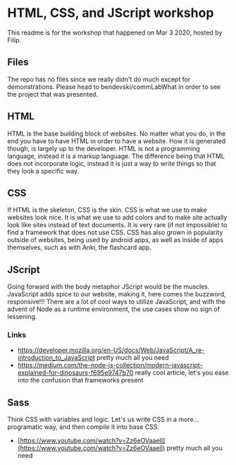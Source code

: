 # HTML, CSS,  and JScript workshop
This readme is for the workshop that happened on Mar 3 2020, hosted by Filip.



## Files

The repo has no files since we really didn't do much except for demonstrations. Please head to bendevski/commLabWhat in order to see the project that was presented.

## HTML

HTML is the base building block of websites. No matter what you do, in the end you have to have HTML in order to have a website. How it is generated though, is largely up to the developer. HTML is not a programming language, instead it is a markup language. The difference being that HTML does not incorporate logic, instead it is just a way to write things so that they look a specific way.

## CSS

If HTML is the skeleton, CSS is the skin. CSS is what we use to make websites look nice. It is what we use to add colors and to make site actually look like sites instead of text documents. It is very rare (if not impossible) to find a framework that does not use CSS. CSS has also grown in popularity outside of websites, being used by android apps, as well as inside of apps themselves, such as with Anki, the flashcard app.

## JScript

Going forward with the body metaphor JScript would be the muscles. JavaScript adds spice to our website, making it, here comes the buzzword, responsive!!! There are a lot of cool ways to utilize JavaScript, and with the advent of Node as a runtime environment, the use cases show no sign of lessening.
### Links
 * https://developer.mozilla.org/en-US/docs/Web/JavaScript/A_re-introduction_to_JavaScript
 pretty much all you need
 * https://medium.com/the-node-js-collection/modern-javascript-explained-for-dinosaurs-f695e9747b70
 really cool article, let's you ease into the confusion that frameworks present

## Sass

Think CSS with variables and logic. Let's us write CSS in a more... programatic way, and then compile it into base CSS. 
* [https://www.youtube.com/watch?v=Zz6eOVaaelI](https://www.youtube.com/watch?v=Zz6eOVaaelI)
pretty much all you need

